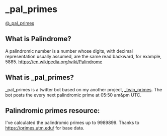 # _pal_primes

[@_pal_primes](https://twitter.com/_pal_primes)

## What is Palindrome?
A palindromic number is a number whose digits, with decimal representation usually assumed, are the same read backward, for example, 5885. https://en.wikipedia.org/wiki/Palindrome

## What is _pal_primes?
\_pal_primes is a twitter bot based on my another project, [_twin_primes](https://github.com/cetinerhalil/_twin_primes). The bot posts the every next palindromic prime at 05:50 am&pm UTC.

## Palindromic primes resource:
I've calculated the palindromic primes up to 9989899. Thanks to https://primes.utm.edu/ for base data.
